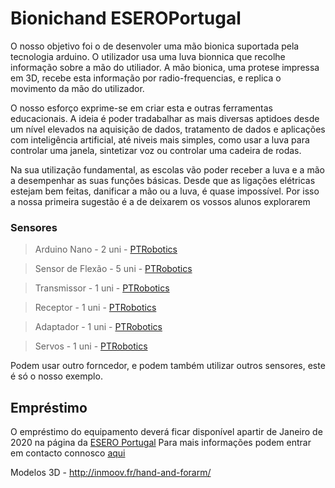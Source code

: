 # Bionichand ESEROPortugal
O nosso objetivo foi o de desenvoler uma mão bionica suportada pela tecnologia arduino. O utilizador usa uma luva bionnica que recolhe informação sobre a mão do utiliador. A mão bionica, uma protese impressa em 3D, recebe esta informação por radio-frequencias, e replica o movimento da mão do utilizador.


O nosso esforço exprime-se em criar esta e outras ferramentas educacionais. A ideia é poder tradabalhar as mais diversas aptidoes desde um nível elevados na aquisição de dados, tratamento de dados e aplicações com inteligência artificial, até niveis mais simples, como usar a luva para controlar uma janela, sintetizar voz ou controlar uma cadeira de rodas.

Na sua utilização fundamental, as escolas vão poder receber a luva e a mão a desempenhar as suas funções básicas. Desde que as ligações elétricas estejam bem feitas, danificar a mão ou a luva, é quase impossível. Por isso a nossa primeira sugestão é a de deixarem os vossos alunos explorarem

### Sensores
> Arduino Nano - 2 uni -  [PTRobotics](https://www.ptrobotics.com/plataformaarduino-e-modelos-alternativos-equivalentes/5458-iteaduino-mini-nano-v30-atmega328-board-for-arduino-ide-arduino-compatible.html?search_query=nano&results=41)

> Sensor de Flexão - 5 uni - [PTRobotics](https://www.ptrobotics.com/sensores-forca-vibracao-e-pressao/1060-flex-sensor-22.html?search_query=forca&results=21)

> Transmissor - 1 uni - [PTRobotics](https://www.ptrobotics.com/nordic-nrf24/5476-1100-meter-long-distance-nrf24l01palna-wireless-module-with-antenna.html?search_query=NRF24L01&results=23)

> Receptor - 1 uni - [PTRobotics](https://www.ptrobotics.com/nordic-nrf24/5965-nrf24l01-rf-board.html?search_query=NRF24L01&results=23)

> Adaptador - 1 uni - [PTRobotics](https://www.ptrobotics.com/nordic-nrf24/6081-socket-adapter-for-8pin-nrf24l01-wireless-transceivers.html?search_query=NRF24L01&results=23)

> Servos - 1 uni - [PTRobotics](https://www.ptrobotics.com/servo/2398-standard-analogue-servo-bms-410c.html?search_query=servo&results=174)


Podem usar outro forncedor, e podem também utilizar outros sensores, este é só o nosso exemplo.

## Empréstimo
O empréstimo do equipamento deverá ficar disponível apartir de Janeiro de 2020 na página da [ESERO Portugal](https://www.esero.pt/454/emprestimos/)
Para mais informações podem entrar em contacto connosco [aqui](https://www.esero.pt/280/contactos/)



Modelos 3D - http://inmoov.fr/hand-and-forarm/

